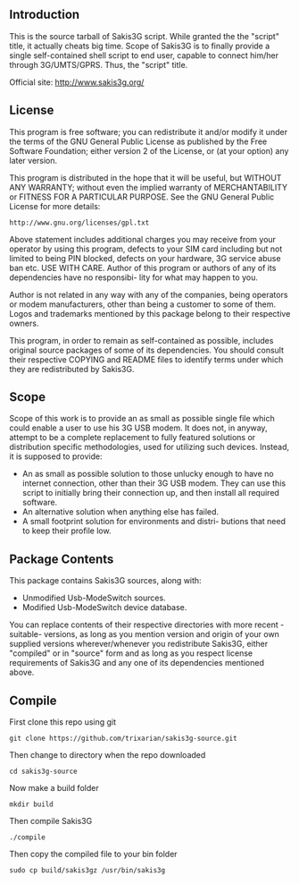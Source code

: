 Introduction
------------

This is the source tarball of Sakis3G script. While granted the
the "script" title, it actually cheats big time. Scope of Sakis3G
is to finally provide a single self-contained shell script to end
user, capable to connect him/her through 3G/UMTS/GPRS. Thus, the
"script" title.

Official site: http://www.sakis3g.org/


License
-------

This program is free software; you can redistribute it and/or 
modify it under the terms of the GNU General Public License as 
published by the Free Software Foundation; either version 2 of 
the License, or (at your option) any later version.

This program is distributed in the hope that it will be useful, 
but WITHOUT ANY WARRANTY; without even the implied warranty of 
MERCHANTABILITY or FITNESS FOR A PARTICULAR PURPOSE. See the 
GNU General Public License for more details:

    http://www.gnu.org/licenses/gpl.txt

Above statement includes additional charges you may receive from 
your operator by using this program, defects to your SIM card 
including but not limited to being PIN blocked, defects on your 
hardware, 3G service abuse ban etc. USE WITH CARE. Author of this
program or authors of any of its dependencies have no responsibi-
lity for what may happen to you.

Author is not related in any way with any of the companies, being 
operators or modem manufacturers, other than being a customer to 
some of them. Logos and trademarks mentioned by this package 
belong to their respective owners.

This program, in order to remain as self-contained as possible,
includes original source packages of some of its dependencies. 
You should consult their respective COPYING and README files to 
identify terms under which they are redistributed by Sakis3G.


Scope
-----

Scope of this work is to provide an as small as possible single
file which could enable a user to use his 3G USB modem. It does
not, in anyway, attempt to be a complete replacement to fully
featured solutions or distribution specific methodologies, used
for utilizing such devices. Instead, it is supposed to provide:

  - An as small as possible solution to those unlucky enough
    to have no internet connection, other than their 3G USB
    modem. They can use this script to initially bring their
    connection up, and then install all required software.
  - An alternative solution when anything else has failed.
  - A small footprint solution for environments and distri-
    butions that need to keep their profile low.


Package Contents
----------------

This package contains Sakis3G sources, along with:
  - Unmodified Usb-ModeSwitch sources.
  - Modified Usb-ModeSwitch device database.

You can replace contents of their respective directories with
more recent -suitable- versions, as long as you mention version
and origin of your own supplied versions wherever/whenever you
redistribute Sakis3G, either "compiled" or in "source" form and
as long as you respect license requirements of Sakis3G and any
one of its dependencies mentioned above.


Compile
-------

First clone this repo using git

`git clone https://github.com/trixarian/sakis3g-source.git`

Then change to directory when the repo downloaded

`cd sakis3g-source`

Now make a build folder

`mkdir build`

Then compile Sakis3G

`./compile`

Then copy the compiled file to your bin folder

`sudo cp build/sakis3gz /usr/bin/sakis3g`
